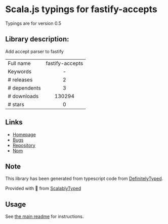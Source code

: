 
# Scala.js typings for fastify-accepts

Typings are for version 0.5

## Library description:
Add accept parser to fastify

|                    |                 |
| ------------------ | :-------------: |
| Full name          | fastify-accepts |
| Keywords           | - |
| # releases         | 2 |
| # dependents       | 3 |
| # downloads        | 130294 |
| # stars            | 0 |

## Links
- [Homepage](https://github.com/fastify/fastify-accepts#readme)
- [Bugs](https://github.com/fastify/fastify-accepts/issues)
- [Repository](https://github.com/fastify/fastify-accepts)
- [Npm](https://www.npmjs.com/package/fastify-accepts)
    


## Note
This library has been generated from typescript code from [DefinitelyTyped](https://definitelytyped.org).

Provided with :purple_heart: from [ScalablyTyped](https://github.com/oyvindberg/ScalablyTyped)

## Usage
See [the main readme](../../readme.md) for instructions.


